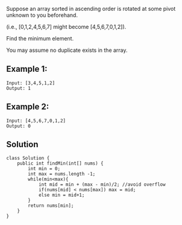 Suppose an array sorted in ascending order is rotated at some pivot unknown to you beforehand.

(i.e.,  [0,1,2,4,5,6,7] might become  [4,5,6,7,0,1,2]).

Find the minimum element.

You may assume no duplicate exists in the array.

## Example 1:
```
Input: [3,4,5,1,2] 
Output: 1
```

## Example 2:
```
Input: [4,5,6,7,0,1,2]
Output: 0
```

## Solution
```
class Solution {
    public int findMin(int[] nums) {
        int min = 0;
        int max = nums.length -1;
        while(min<max){
            int mid = min + (max - min)/2; //avoid overflow
            if(nums[mid] < nums[max]) max = mid;
            else min = mid+1;
        }
        return nums[min];
    }
}
```
